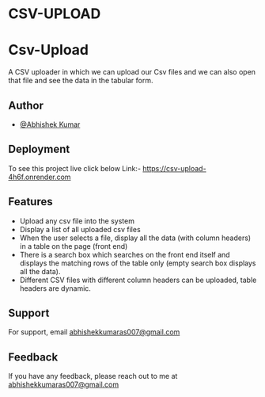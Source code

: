 # CSV-UPLOAD

# Csv-Upload

A CSV uploader in which we can upload our Csv files and we can also open that file and see the data in the tabular form.


## Author

- [@Abhishek Kumar](https://www.github.com/abhikunu007)




## Deployment

To see this project live click below
 Link:- https://csv-upload-4h6f.onrender.com


## Features

- Upload any csv file into the system
- Display a list of all uploaded csv files
- When the user selects a file, display all the data (with column headers) in a table on the page (front
end)
- There is  a search box which searches on the front end itself and displays the matching rows
of the table only (empty search box displays all the data).
- Different CSV files with different column headers can be uploaded,
table headers are dynamic.




## Support

For support, email abhishekkumaras007@gmail.com


## Feedback

If you have any feedback, please reach out to me at abhishekkumaras007@gmail.com